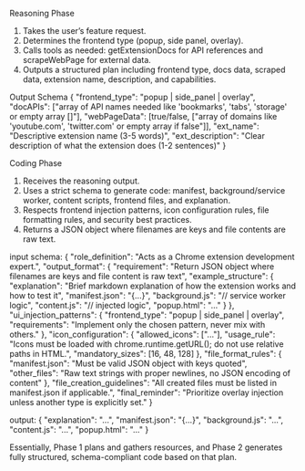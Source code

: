 Reasoning Phase

1. Takes the user’s feature request.
2. Determines the frontend type (popup, side panel, overlay).
3. Calls tools as needed: getExtensionDocs for API references and scrapeWebPage for external data.
4. Outputs a structured plan including frontend type, docs data, scraped data, extension name, description, and capabilities.

Output Schema
{
  "frontend_type": "popup | side_panel | overlay",
  "docAPIs": ["array of API names needed like 'bookmarks', 'tabs', 'storage' or empty array []"],
  "webPageData": [true/false, ["array of domains like 'youtube.com', 'twitter.com' or empty array if false"]],
  "ext_name": "Descriptive extension name (3-5 words)",
  "ext_description": "Clear description of what the extension does (1-2 sentences)"
}

Coding Phase
1. Receives the reasoning output.
2. Uses a strict schema to generate code: manifest, background/service worker, content scripts, frontend files, and explanation.
3. Respects frontend injection patterns, icon configuration rules, file formatting rules, and security best practices.
4. Returns a JSON object where filenames are keys and file contents are raw text.

input schema:
{
  "role_definition": "Acts as a Chrome extension development expert.",
  "output_format": {
    "requirement": "Return JSON object where filenames are keys and file content is raw text",
    "example_structure": {
      "explanation": "Brief markdown explanation of how the extension works and how to test it",
      "manifest.json": "{...}",
      "background.js": "// service worker logic",
      "content.js": "// injected logic",
      "popup.html": "<!DOCTYPE html>..."
    }
  },
  "ui_injection_patterns": {
    "frontend_type": "popup | side_panel | overlay",
    "requirements": "Implement only the chosen pattern, never mix with others."
  },
  "icon_configuration": {
    "allowed_icons": ["..."],
    "usage_rule": "Icons must be loaded with chrome.runtime.getURL(); do not use relative paths in HTML.",
    "mandatory_sizes": [16, 48, 128] 
  },
  "file_format_rules": {
    "manifest.json": "Must be valid JSON object with keys quoted",
    "other_files": "Raw text strings with proper newlines, no JSON encoding of content"
  },
  "file_creation_guidelines": "All created files must be listed in manifest.json if applicable.",
  "final_reminder": "Prioritize overlay injection unless another type is explicitly set."
}

output:
{
  "explanation": "...",
  "manifest.json": "{...}",
  "background.js": "...",
  "content.js": "...",
  "popup.html": "..."
}


Essentially, Phase 1 plans and gathers resources, and Phase 2 generates fully structured, schema-compliant code based on that plan.
